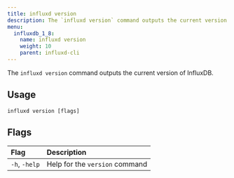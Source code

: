 ```yaml
---
title: influxd version
description: The `influxd version` command outputs the current version of InfluxDB.
menu:
  influxdb_1_8:
    name: influxd version
    weight: 10
    parent: influxd-cli
---
```



The `influxd version` command outputs the current version of InfluxDB.

## Usage

```
influxd version [flags]
```

## Flags

| Flag           | Description                    |
|:----           |:-----------                    |
| `-h`, `-help` | Help for the `version` command |
